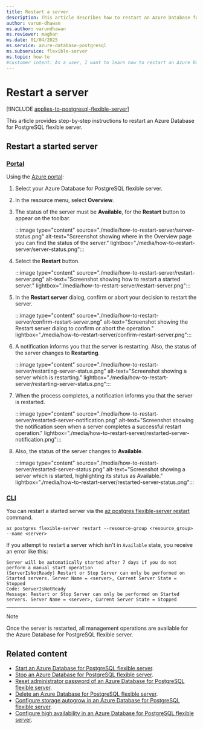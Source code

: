 ```yaml
---
title: Restart a server
description: This article describes how to restart an Azure Database for PostgreSQL flexible server.
author: varun-dhawan
ms.author: varundhawan
ms.reviewer: maghan
ms.date: 01/04/2025
ms.service: azure-database-postgresql
ms.subservice: flexible-server
ms.topic: how-to
#customer intent: As a user, I want to learn how to restart an Azure Database for PostgreSQL flexible server, so that I can manage my server efficiently.
---
```


# Restart a server

[!INCLUDE [applies-to-postgresql-flexible-server](~/reusable-content/ce-skilling/azure/includes/postgresql/includes/applies-to-postgresql-flexible-server.md)]

This article provides step-by-step instructions to restart an Azure Database for PostgreSQL flexible server.

## Restart a started server

### [Portal](#tab/portal-restart-server)

Using the [Azure portal](https://portal.azure.com/):

1. Select your Azure Database for PostgreSQL flexible server.

2. In the resource menu, select **Overview**.

3. The status of the server must be **Available**, for the **Restart** button to appear on the toolbar.

    :::image type="content" source="./media/how-to-restart-server/server-status.png" alt-text="Screenshot showing where in the Overview page you can find the status of the server." lightbox="./media/how-to-restart-server/server-status.png":::

4. Select the **Restart** button.

    :::image type="content" source="./media/how-to-restart-server/restart-server.png" alt-text="Screenshot showing how to restart a started server." lightbox="./media/how-to-restart-server/restart-server.png":::

5. In the **Restart server** dialog, confirm or abort your decision to restart the server.

    :::image type="content" source="./media/how-to-restart-server/confirm-restart-server.png" alt-text="Screenshot showing the Restart server dialog to confirm or abort the operation." lightbox="./media/how-to-restart-server/confirm-restart-server.png":::

6. A notification informs you that the server is restarting. Also, the status of the server changes to **Restarting**.

    :::image type="content" source="./media/how-to-restart-server/restarting-server-status.png" alt-text="Screenshot showing a server which is restarting." lightbox="./media/how-to-restart-server/restarting-server-status.png":::

7. When the process completes, a notification informs you that the server is restarted.

    :::image type="content" source="./media/how-to-restart-server/restarted-server-notification.png" alt-text="Screenshot showing the notification seen when a server completes a successful restart operation." lightbox="./media/how-to-restart-server/restarted-server-notification.png":::

8. Also, the status of the server changes to **Available**.

    :::image type="content" source="./media/how-to-restart-server/restarted-server-status.png" alt-text="Screenshot showing a server which is started, highlighting its status as Available." lightbox="./media/how-to-restart-server/restarted-server-status.png":::

### [CLI](#tab/cli-restart-server)

You can restart a started server via the [az postgres flexible-server restart](/cli/azure/postgres/flexible-server#az-postgres-flexible-server-restart) command.

```azurecli-interactive
az postgres flexible-server restart --resource-group <resource_group> --name <server>
```

If you attempt to restart a server which isn't in `Available` state, you receive an error like this:

```output
Server will be automatically started after 7 days if you do not perform a manual start operation
(ServerIsNotReady) Restart or Stop Server can only be performed on Started servers. Server Name = <server>, Current Server State = Stopped
Code: ServerIsNotReady
Message: Restart or Stop Server can only be performed on Started servers. Server Name = <server>, Current Server State = Stopped
```

---

> [!NOTE]
> Once the server is restarted, all management operations are available for the Azure Database for PostgreSQL flexible server.

## Related content

- [Start an Azure Database for PostgreSQL flexible server](how-to-start-server.md).
- [Stop an Azure Database for PostgreSQL flexible server](how-to-stop-server.md).
- [Reset administrator password of an Azure Database for PostgreSQL flexible server](how-to-reset-admin-password.md).
- [Delete an Azure Database for PostgreSQL flexible server](how-to-delete-server.md).
- [Configure storage autogrow in an Azure Database for PostgreSQL flexible server](how-to-auto-grow-storage.md).
- [Configure high availability in an Azure Database for PostgreSQL flexible server](how-to-configure-high-availability.md).
